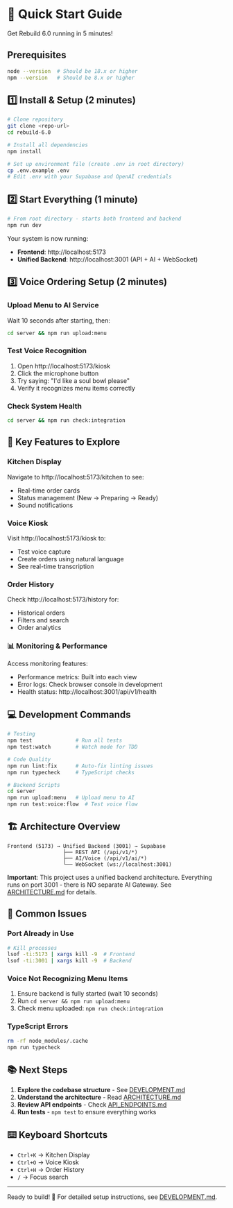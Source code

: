 # 🚀 Quick Start Guide

Get Rebuild 6.0 running in 5 minutes!

## Prerequisites
```bash
node --version  # Should be 18.x or higher
npm --version   # Should be 8.x or higher
```

## 1️⃣ Install & Setup (2 minutes)
```bash
# Clone repository
git clone <repo-url>
cd rebuild-6.0

# Install all dependencies
npm install

# Set up environment file (create .env in root directory)
cp .env.example .env
# Edit .env with your Supabase and OpenAI credentials
```

## 2️⃣ Start Everything (1 minute)
```bash
# From root directory - starts both frontend and backend
npm run dev
```

Your system is now running:
- **Frontend**: http://localhost:5173 
- **Unified Backend**: http://localhost:3001 (API + AI + WebSocket)

## 3️⃣ Voice Ordering Setup (2 minutes)

### Upload Menu to AI Service
Wait 10 seconds after starting, then:
```bash
cd server && npm run upload:menu
```

### Test Voice Recognition
1. Open http://localhost:5173/kiosk
2. Click the microphone button
3. Try saying: "I'd like a soul bowl please"
4. Verify it recognizes menu items correctly

### Check System Health
```bash
cd server && npm run check:integration
```

## 🎯 Key Features to Explore

### Kitchen Display
Navigate to http://localhost:5173/kitchen to see:
- Real-time order cards
- Status management (New → Preparing → Ready)
- Sound notifications

### Voice Kiosk
Visit http://localhost:5173/kiosk to:
- Test voice capture
- Create orders using natural language
- See real-time transcription

### Order History
Check http://localhost:5173/history for:
- Historical orders
- Filters and search
- Order analytics

### 📊 Monitoring & Performance

Access monitoring features:
- Performance metrics: Built into each view
- Error logs: Check browser console in development
- Health status: http://localhost:3001/api/v1/health

## 💻 Development Commands

```bash
# Testing
npm test              # Run all tests
npm test:watch        # Watch mode for TDD

# Code Quality
npm run lint:fix      # Auto-fix linting issues
npm run typecheck     # TypeScript checks

# Backend Scripts
cd server
npm run upload:menu   # Upload menu to AI
npm run test:voice:flow  # Test voice flow
```

## 🏗️ Architecture Overview

```
Frontend (5173) → Unified Backend (3001) → Supabase
                  ├── REST API (/api/v1/*)
                  ├── AI/Voice (/api/v1/ai/*)
                  └── WebSocket (ws://localhost:3001)
```

**Important**: This project uses a unified backend architecture. Everything runs on port 3001 - there is NO separate AI Gateway. See [ARCHITECTURE.md](./ARCHITECTURE.md) for details.

## 🐛 Common Issues

### Port Already in Use
```bash
# Kill processes
lsof -ti:5173 | xargs kill -9  # Frontend
lsof -ti:3001 | xargs kill -9  # Backend
```

### Voice Not Recognizing Menu Items
1. Ensure backend is fully started (wait 10 seconds)
2. Run `cd server && npm run upload:menu`
3. Check menu uploaded: `npm run check:integration`

### TypeScript Errors
```bash
rm -rf node_modules/.cache
npm run typecheck
```

## 📚 Next Steps

1. **Explore the codebase structure** - See [DEVELOPMENT.md](./DEVELOPMENT.md)
2. **Understand the architecture** - Read [ARCHITECTURE.md](./ARCHITECTURE.md)
3. **Review API endpoints** - Check [API_ENDPOINTS.md](./API_ENDPOINTS.md)
4. **Run tests** - `npm test` to ensure everything works

## ⌨️ Keyboard Shortcuts

- `Ctrl+K` → Kitchen Display
- `Ctrl+O` → Voice Kiosk
- `Ctrl+H` → Order History
- `/` → Focus search

---

Ready to build! 🎉 For detailed setup instructions, see [DEVELOPMENT.md](./DEVELOPMENT.md).